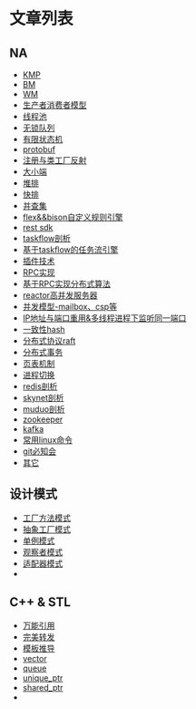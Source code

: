 # 文章列表

## NA
- [KMP](./doc/KMP/KMP.md)
- [BM](./doc/BM/BM.md)
- [WM](./doc/WM/WM.md)
- [生产者消费者模型](./doc/producerConsumer/pC.md)
- [线程池](./doc/ThreadPool/threadPool.md)
- [无锁队列](./doc/LockFreeQueue/lockFreeQueue.md)
- [有限状态机](./doc/FSM/fsm.md)
- [protobuf](./doc/protobuf/protobuf.md)
- [注册与类工厂反射](./doc/classRegister/classRegister.md)
- [大小端](./doc/endian/endian.md)
- [堆排](./doc/sort/heap.md)
- [快排](./doc/sort/quick.md)
- [并查集](./doc/bingchaji/bingchaji.md)
- [flex&&bison自定义规则引擎](./doc/flexbison/flexbison.md)
- [rest sdk](./doc/rest/rest.md)
- [taskflow剖析](./doc/TaskFlow/taskflow.md)
- [基于taskflow的任务流引擎]()
- [插件技术](./doc/Plugin/plugin.md)
- [RPC实现](./doc/RPC/rpc.md)
- [基于RPC实现分布式算法]()
- [reactor高并发服务器](./doc/reactorServer/reactor.md)
- [并发模型-mailbox、csp等]()
- [IP地址与端口重用&多线程进程下监听同一端口]()
- [一致性hash](./doc/conshash/conshash.md)
- [分布式协议raft](./doc/raft/raft.md)
- [分布式事务](./doc/distrans/distrans.md)
- [页表机制]()
- [进程切换]()
- [redis剖析]()
- [skynet剖析]()
- [muduo剖析]()
- [zookeeper]()
- [kafka]()
- [常用linux命令]()
- [git必知会]()
- [其它]()


## 设计模式
- [工厂方法模式](./doc/FactoryMethod/factoryMethod.md)
- [抽象工厂模式](./doc/AbstractFactory/abstractFactory.md)
- [单例模式](./doc/Singleton/singleton.md)
- [观察者模式](./doc/Observer/observer.md)
- [适配器模式](./doc/Adapter/adapter.md)
- 


## C++ & STL
- [万能引用]()
- [完美转发]()
- [模板推导]()
- [vector]()
- [queue]()
- [unique_ptr](./doc/ptr/unique_ptr.md)
- [shared_ptr](./doc/ptr/shared_ptr.md)
- []()



